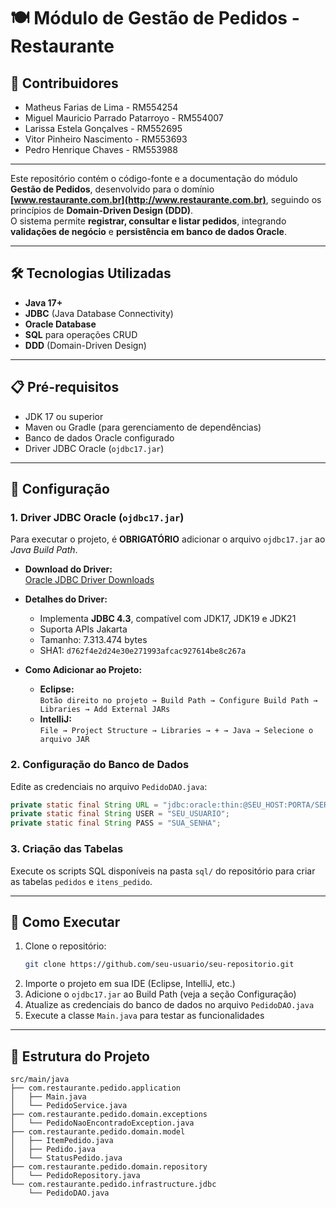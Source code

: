 # 🍽️ Módulo de Gestão de Pedidos - Restaurante

## 👥 Contribuidores
 
- Matheus Farias de Lima - RM554254  
- Miguel Mauricio Parrado Patarroyo - RM554007  
- Larissa Estela Gonçalves - RM552695  
- Vitor Pinheiro Nascimento - RM553693  
- Pedro Henrique Chaves - RM553988

---
 
Este repositório contém o código-fonte e a documentação do módulo **Gestão de Pedidos**, desenvolvido para o domínio **[www.restaurante.com.br](http://www.restaurante.com.br)**, seguindo os princípios de **Domain-Driven Design (DDD)**.  
O sistema permite **registrar, consultar e listar pedidos**, integrando **validações de negócio** e **persistência em banco de dados Oracle**.
 
---
 
## 🛠 Tecnologias Utilizadas
 
- **Java 17+**
- **JDBC** (Java Database Connectivity)
- **Oracle Database**
- **SQL** para operações CRUD
- **DDD** (Domain-Driven Design)
 
---
 
## 📋 Pré-requisitos
 
- JDK 17 ou superior
- Maven ou Gradle (para gerenciamento de dependências)
- Banco de dados Oracle configurado
- Driver JDBC Oracle (`ojdbc17.jar`)
 
---
 
## 🔧 Configuração
 
### 1. Driver JDBC Oracle (`ojdbc17.jar`)
 
Para executar o projeto, é **OBRIGATÓRIO** adicionar o arquivo `ojdbc17.jar` ao *Java Build Path*.
 
- **Download do Driver:**  
  [Oracle JDBC Driver Downloads](https://www.oracle.com/br/database/technologies/appdev/jdbc-downloads.html)
 
- **Detalhes do Driver:**
  - Implementa **JDBC 4.3**, compatível com JDK17, JDK19 e JDK21
  - Suporta APIs Jakarta
  - Tamanho: 7.313.474 bytes
  - SHA1: `d762f4e2d24e30e271993afcac927614be8c267a`
 
- **Como Adicionar ao Projeto:**
  - **Eclipse:**  
    `Botão direito no projeto → Build Path → Configure Build Path → Libraries → Add External JARs`
  - **IntelliJ:**  
    `File → Project Structure → Libraries → + → Java → Selecione o arquivo JAR`
 
### 2. Configuração do Banco de Dados
 
Edite as credenciais no arquivo `PedidoDAO.java`:
 
```java
private static final String URL = "jdbc:oracle:thin:@SEU_HOST:PORTA/SERVICO";
private static final String USER = "SEU_USUARIO";
private static final String PASS = "SUA_SENHA";
```
 
### 3. Criação das Tabelas
 
Execute os scripts SQL disponíveis na pasta `sql/` do repositório para criar as tabelas `pedidos` e `itens_pedido`.
 
---
 
## 🚀 Como Executar
 
1. Clone o repositório:
   ```bash
   git clone https://github.com/seu-usuario/seu-repositorio.git
   ```
2. Importe o projeto em sua IDE (Eclipse, IntelliJ, etc.)
3. Adicione o `ojdbc17.jar` ao Build Path (veja a seção Configuração)
4. Atualize as credenciais do banco de dados no arquivo `PedidoDAO.java`
5. Execute a classe `Main.java` para testar as funcionalidades
 
---
 
## 📂 Estrutura do Projeto
 
```
src/main/java
├── com.restaurante.pedido.application
│   ├── Main.java
│   └── PedidoService.java
├── com.restaurante.pedido.domain.exceptions
│   └── PedidoNaoEncontradoException.java
├── com.restaurante.pedido.domain.model
│   ├── ItemPedido.java
│   ├── Pedido.java
│   └── StatusPedido.java
├── com.restaurante.pedido.domain.repository
│   └── PedidoRepository.java
└── com.restaurante.pedido.infrastructure.jdbc
    └── PedidoDAO.java
```
 
